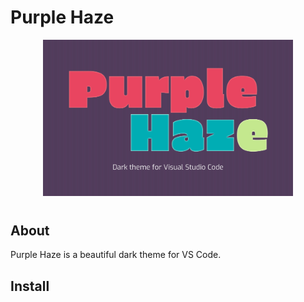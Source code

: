 # Purple Haze

<div style="text-align:center; margin-bottom: 40px">
<img src="./assets/logo.jpg" alt="Purple Haze logo." style="width:400px;"/>
</div>

## About
Purple Haze is a beautiful dark theme for VS Code.


## Install
